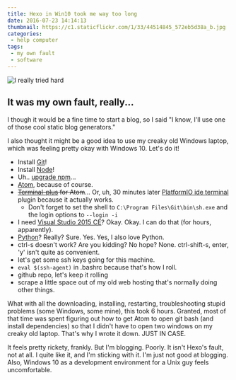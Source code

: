 ```yaml
---
title: Hexo in Win10 took me way too long
date: 2016-07-23 14:14:13
thumbnail: https://c1.staticflickr.com/1/33/44514845_572eb5d38a_b.jpg
categories:
 - help computer
tags:
 - my own fault
 - software
---
```

![I really tried hard](https://c1.staticflickr.com/1/33/44514845_572eb5d38a_b.jpg)
## It was my own fault, really...

I though it would be a fine time to start a blog, so I said "I know, I'll use one of those cool static blog generators."

I also thought it might be a good idea to use my creaky old Windows laptop, which was feeling pretty okay with Windows 10. Let's do it!

<!--more-->

* Install [Git](https://git-scm.com)!
* Install [Node](https://nodejs.org)!
* Uh.. [upgrade npm](https://www.npmjs.com/package/npm-windows-upgrade)...
* [Atom](https://atom.io), because of course.
* ~~[Terminal-plus](https://atom.io/packages/terminal-plus) for Atom~~... Or, uh, 30 minutes later [PlatformIO ide terminal](https://atom.io/packages/platformio-ide-terminal) plugin because it actually works.
  *  Don't forget to set the shell to `C:\Program Files\Git\bin\sh.exe` and the login options to `--login -i`
* I need [Visual Studio 2015 CE](https://www.visualstudio.com/)? Okay. Okay. I can do that (for hours, apparently).
* [Python](https://python.org)? Really? Sure. Yes. Yes, I also love Python.
* ctrl-s doesn't work? Are you kidding? No hope? None. ctrl-shift-s, enter, 'y' isn't quite as convenient.
* let's get some ssh keys going for this machine.
* `eval $(ssh-agent)` in .bashrc because that's how I roll.
* github repo, let's keep it rolling
* scrape a little space out of my old web hosting that's normally doing other things.

What with all the downloading, installing, restarting, troubleshooting stupid problems (some Windows, some mine), this took 6 hours. Granted, most of that time was spent figuring out how to get Atom to open git bash (and install dependencies) so that I didn't have to open two windows on my creaky old laptop. That's why I wrote it down. JUST IN CASE.

It feels pretty rickety, frankly. But I'm blogging. Poorly. It isn't Hexo's fault, not at all. I quite like it, and I'm sticking with it. I'm just not good at blogging. Also, Windows 10 as a development environment for a Unix guy feels uncomfortable.
